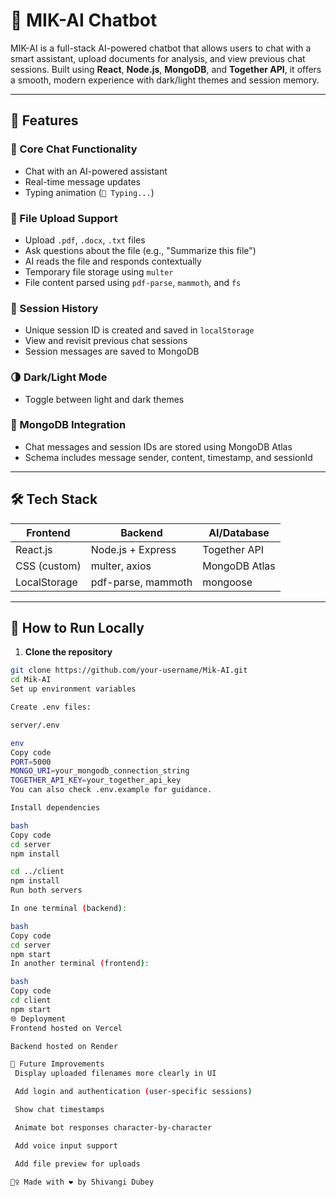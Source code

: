 # 🤖 MIK-AI Chatbot

MIK-AI is a full-stack AI-powered chatbot that allows users to chat with a smart assistant, upload documents for analysis, and view previous chat sessions. Built using **React**, **Node.js**, **MongoDB**, and **Together API**, it offers a smooth, modern experience with dark/light themes and session memory.

---

## 🌟 Features

### 🔹 Core Chat Functionality
- Chat with an AI-powered assistant
- Real-time message updates
- Typing animation (`🤖 Typing...`)

### 🔹 File Upload Support
- Upload `.pdf`, `.docx`, `.txt` files
- Ask questions about the file (e.g., "Summarize this file")
- AI reads the file and responds contextually
- Temporary file storage using `multer`
- File content parsed using `pdf-parse`, `mammoth`, and `fs`

### 🔹 Session History
- Unique session ID is created and saved in `localStorage`
- View and revisit previous chat sessions
- Session messages are saved to MongoDB

### 🌗 Dark/Light Mode
- Toggle between light and dark themes

### 💾 MongoDB Integration
- Chat messages and session IDs are stored using MongoDB Atlas
- Schema includes message sender, content, timestamp, and sessionId

---

## 🛠️ Tech Stack

| Frontend       | Backend         | AI/Database       |
|----------------|------------------|-------------------|
| React.js       | Node.js + Express | Together API      |
| CSS (custom)   | multer, axios     | MongoDB Atlas     |
| LocalStorage   | pdf-parse, mammoth| mongoose          |

---

## 🧪 How to Run Locally

1. **Clone the repository**

```bash
git clone https://github.com/your-username/Mik-AI.git
cd Mik-AI
Set up environment variables

Create .env files:

server/.env

env
Copy code
PORT=5000
MONGO_URI=your_mongodb_connection_string
TOGETHER_API_KEY=your_together_api_key
You can also check .env.example for guidance.

Install dependencies

bash
Copy code
cd server
npm install

cd ../client
npm install
Run both servers

In one terminal (backend):

bash
Copy code
cd server
npm start
In another terminal (frontend):

bash
Copy code
cd client
npm start
🌐 Deployment
Frontend hosted on Vercel

Backend hosted on Render

🔮 Future Improvements
 Display uploaded filenames more clearly in UI

 Add login and authentication (user-specific sessions)

 Show chat timestamps

 Animate bot responses character-by-character

 Add voice input support

 Add file preview for uploads

🙋‍♀️ Made with ❤️ by Shivangi Dubey

